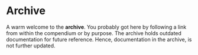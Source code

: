 # Archive

A warm welcome to the **archive**. You probably got here by following a link from within the compendium
or by purpose.
The archive holds outdated documentation for future reference.
Hence, documentation in the archive, is not further updated.
